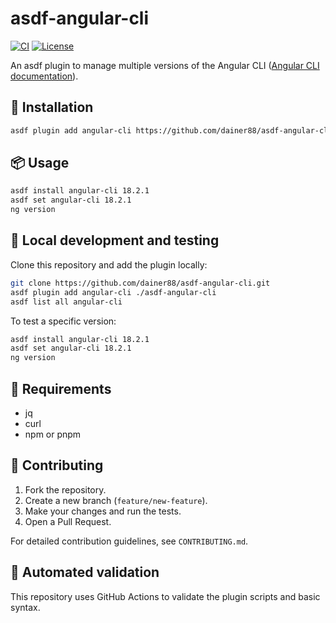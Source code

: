 # asdf-angular-cli

[![CI](https://img.shields.io/github/actions/workflow/status/dainer88/asdf-angular-cli/test.yml)](https://github.com/dainer88/asdf-angular-cli/actions/workflows/test.yml)
[![License](https://img.shields.io/badge/license-Apache%202.0-blue.svg)](./LICENSE)

An asdf plugin to manage multiple versions of the Angular CLI ([Angular CLI documentation](https://angular.io/cli)).

## 🚀 Installation

```bash
asdf plugin add angular-cli https://github.com/dainer88/asdf-angular-cli.git
```

## 📦 Usage

```bash
asdf install angular-cli 18.2.1
asdf set angular-cli 18.2.1
ng version
```

## 🧪 Local development and testing

Clone this repository and add the plugin locally:

```bash
git clone https://github.com/dainer88/asdf-angular-cli.git
asdf plugin add angular-cli ./asdf-angular-cli
asdf list all angular-cli
```

To test a specific version:

```bash
asdf install angular-cli 18.2.1
asdf set angular-cli 18.2.1
ng version
```

## 🧰 Requirements

- jq
- curl
- npm or pnpm

## 🧩 Contributing

1. Fork the repository.
2. Create a new branch (`feature/new-feature`).
3. Make your changes and run the tests.
4. Open a Pull Request.

For detailed contribution guidelines, see `CONTRIBUTING.md`.

## 🧪 Automated validation

This repository uses GitHub Actions to validate the plugin scripts and basic syntax.
